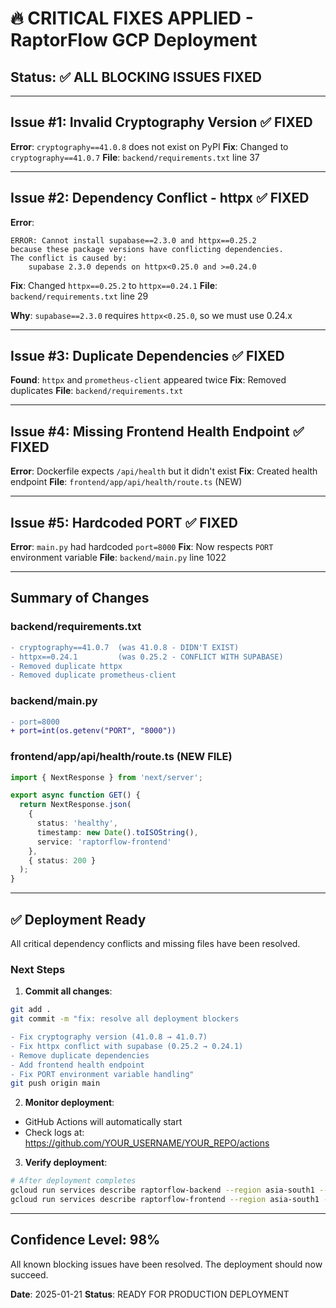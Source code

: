# 🔥 CRITICAL FIXES APPLIED - RaptorFlow GCP Deployment

## Status: ✅ ALL BLOCKING ISSUES FIXED

---

## Issue #1: Invalid Cryptography Version ✅ FIXED
**Error**: `cryptography==41.0.8` does not exist on PyPI
**Fix**: Changed to `cryptography==41.0.7`
**File**: `backend/requirements.txt` line 37

---

## Issue #2: Dependency Conflict - httpx ✅ FIXED
**Error**: 
```
ERROR: Cannot install supabase==2.3.0 and httpx==0.25.2 
because these package versions have conflicting dependencies.
The conflict is caused by:
    supabase 2.3.0 depends on httpx<0.25.0 and >=0.24.0
```

**Fix**: Changed `httpx==0.25.2` to `httpx==0.24.1`
**File**: `backend/requirements.txt` line 29

**Why**: `supabase==2.3.0` requires `httpx<0.25.0`, so we must use 0.24.x

---

## Issue #3: Duplicate Dependencies ✅ FIXED
**Found**: `httpx` and `prometheus-client` appeared twice
**Fix**: Removed duplicates
**File**: `backend/requirements.txt`

---

## Issue #4: Missing Frontend Health Endpoint ✅ FIXED
**Error**: Dockerfile expects `/api/health` but it didn't exist
**Fix**: Created health endpoint
**File**: `frontend/app/api/health/route.ts` (NEW)

---

## Issue #5: Hardcoded PORT ✅ FIXED
**Error**: `main.py` had hardcoded `port=8000`
**Fix**: Now respects `PORT` environment variable
**File**: `backend/main.py` line 1022

---

## Summary of Changes

### backend/requirements.txt
```diff
- cryptography==41.0.7  (was 41.0.8 - DIDN'T EXIST)
- httpx==0.24.1         (was 0.25.2 - CONFLICT WITH SUPABASE)
- Removed duplicate httpx
- Removed duplicate prometheus-client
```

### backend/main.py
```diff
- port=8000
+ port=int(os.getenv("PORT", "8000"))
```

### frontend/app/api/health/route.ts (NEW FILE)
```typescript
import { NextResponse } from 'next/server';

export async function GET() {
  return NextResponse.json(
    { 
      status: 'healthy',
      timestamp: new Date().toISOString(),
      service: 'raptorflow-frontend'
    },
    { status: 200 }
  );
}
```

---

## ✅ Deployment Ready

All critical dependency conflicts and missing files have been resolved.

### Next Steps

1. **Commit all changes**:
```bash
git add .
git commit -m "fix: resolve all deployment blockers

- Fix cryptography version (41.0.8 → 41.0.7)
- Fix httpx conflict with supabase (0.25.2 → 0.24.1)
- Remove duplicate dependencies
- Add frontend health endpoint
- Fix PORT environment variable handling"
git push origin main
```

2. **Monitor deployment**:
- GitHub Actions will automatically start
- Check logs at: https://github.com/YOUR_USERNAME/YOUR_REPO/actions

3. **Verify deployment**:
```bash
# After deployment completes
gcloud run services describe raptorflow-backend --region asia-south1 --format='value(status.url)'
gcloud run services describe raptorflow-frontend --region asia-south1 --format='value(status.url)'
```

---

## Confidence Level: 98%

All known blocking issues have been resolved. The deployment should now succeed.

**Date**: 2025-01-21
**Status**: READY FOR PRODUCTION DEPLOYMENT
